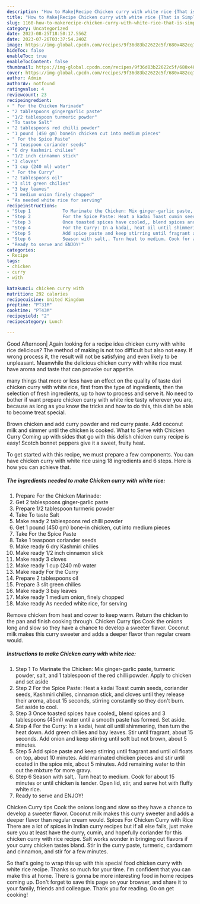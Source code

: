 ```yaml
---
description: "How to Make|Recipe Chicken curry with white rice {That is Simple"
title: "How to Make|Recipe Chicken curry with white rice {That is Simple"
slug: 1160-how-to-makerecipe-chicken-curry-with-white-rice-that-is-simple
category: Uncategorized
date: 2023-08-25T18:50:17.556Z
date: 2023-07-26T03:37:54.240Z
image: https://img-global.cpcdn.com/recipes/9f36d83b22622c5f/680x482cq70/chicken-curry-with-white-rice-recipe-main-photo.jpg
hideToc: false
enableToc: true
enableTocContent: false
thumbnail: https://img-global.cpcdn.com/recipes/9f36d83b22622c5f/680x482cq70/chicken-curry-with-white-rice-recipe-main-photo.jpg
cover: https://img-global.cpcdn.com/recipes/9f36d83b22622c5f/680x482cq70/chicken-curry-with-white-rice-recipe-main-photo.jpg
author: Admin
authorAv: notfound
ratingvalue: 4
reviewcount: 23
recipeingredient:
- " For the Chicken Marinade"
- "2 tablespoons gingergarlic paste"
- "1/2 tablespoon turmeric powder"
- "To taste Salt"
- "2 tablespoons red chilli powder"
- "1 pound (450 gm) bonein chicken cut into medium pieces"
- " For the Spice Paste"
- "1 teaspoon coriander seeds"
- "6 dry Kashmiri chilies"
- "1/2 inch cinnamon stick"
- "3 cloves"
- "1 cup (240 ml) water"
- " For the Curry"
- "2 tablespoons oil"
- "3 slit green chilies"
- "3 bay leaves"
- "1 medium onion finely chopped"
- "As needed white rice for serving"
recipeinstructions:
- "Step 1            To Marinate the Chicken: Mix ginger-garlic paste, turmeric powder, salt, and 1 tablespoon of the red chilli powder. Apply to chicken and set aside"
- "Step 2            For the Spice Paste: Heat a kadai Toast cumin seeds, coriander seeds, Kashmiri chilies, cinnamon stick, and cloves until they release their aroma, about 15 seconds, stirring constantly so they don&#39;t burn. Set aside to cool."
- "Step 3            Once toasted spices have cooled,, blend spices and 3 tablespoons (45ml) water until a smooth paste has formed. Set aside."
- "Step 4            For the Curry: In a kadai, heat oil until shimmering, then turn the heat down. Add green chilies and bay leaves. Stir until fragrant, about 15 seconds. Add onion and keep stirring until soft but not brown, about 5 minutes."
- "Step 5            Add spice paste and keep stirring until fragrant and until oil floats on top, about 10 minutes. Add marinated chicken pieces and stir until coated in the spice mix, about 5 minutes. Add remaining water to thin out the mixture for more gravy."
- "Step 6            Season with salt,. Turn heat to medium. Cook for about 15 minutes or until chicken is tender. Open lid, stir, and serve hot with fluffy white rice."
- "Ready to serve and ENJOY!"
categories:
- Recipe
tags:
- chicken
- curry
- with

katakunci: chicken curry with 
nutrition: 292 calories
recipecuisine: United Kingdom
preptime: "PT31M"
cooktime: "PT43M"
recipeyield: "2"
recipecategory: Lunch

---
```



Good Afternoon| Again looking for a recipe idea chicken curry with white rice delicious? The method of making is not too difficult but also not easy. If wrong process it, the result will not be satisfying and even likely to be unpleasant. Meanwhile the delicious chicken curry with white rice must have aroma and taste that can provoke our appetite.






many things that more or less have an effect on the quality of taste dari chicken curry with white rice, first from the type of ingredients, then the selection of fresh ingredients, up to how to process and serve it. No need to bother if want prepare chicken curry with white rice tasty wherever you are, because as long as you know the tricks and how to do this, this dish be able to become treat special.


Brown chicken and add curry powder and red curry paste. Add coconut milk and simmer until the chicken is cooked. What to Serve with Chicken Curry Coming up with sides that go with this delish chicken curry recipe is easy! Scotch bonnet peppers give it a sweet, fruity heat.


To get started with this recipe, we must prepare a few components. You can have chicken curry with white rice using 18 ingredients and 6 steps. Here is how you can achieve that.

<!--inarticleads1-->

##### The ingredients needed to make Chicken curry with white rice:

1. Prepare  For the Chicken Marinade:
1. Get 2 tablespoons ginger-garlic paste
1. Prepare 1/2 tablespoon turmeric powder
1. Take To taste Salt
1. Make ready 2 tablespoons red chilli powder
1. Get 1 pound (450 gm) bone-in chicken, cut into medium pieces
1. Take  For the Spice Paste
1. Take 1 teaspoon coriander seeds
1. Make ready 6 dry Kashmiri chilies
1. Make ready 1/2 inch cinnamon stick
1. Make ready 3 cloves
1. Make ready 1 cup (240 ml) water
1. Make ready  For the Curry
1. Prepare 2 tablespoons oil
1. Prepare 3 slit green chilies
1. Make ready 3 bay leaves
1. Make ready 1 medium onion, finely chopped
1. Make ready As needed white rice, for serving


Remove chicken from heat and cover to keep warm. Return the chicken to the pan and finish cooking through. Chicken Curry tips Cook the onions long and slow so they have a chance to develop a sweeter flavor. Coconut milk makes this curry sweeter and adds a deeper flavor than regular cream would. 

<!--inarticleads2-->

##### Instructions to make Chicken curry with white rice:

1. Step 1            To Marinate the Chicken: Mix ginger-garlic paste, turmeric powder, salt, and 1 tablespoon of the red chilli powder. Apply to chicken and set aside
1. Step 2            For the Spice Paste: Heat a kadai Toast cumin seeds, coriander seeds, Kashmiri chilies, cinnamon stick, and cloves until they release their aroma, about 15 seconds, stirring constantly so they don&#39;t burn. Set aside to cool.
1. Step 3            Once toasted spices have cooled,, blend spices and 3 tablespoons (45ml) water until a smooth paste has formed. Set aside.
1. Step 4            For the Curry: In a kadai, heat oil until shimmering, then turn the heat down. Add green chilies and bay leaves. Stir until fragrant, about 15 seconds. Add onion and keep stirring until soft but not brown, about 5 minutes.
1. Step 5            Add spice paste and keep stirring until fragrant and until oil floats on top, about 10 minutes. Add marinated chicken pieces and stir until coated in the spice mix, about 5 minutes. Add remaining water to thin out the mixture for more gravy.
1. Step 6            Season with salt,. Turn heat to medium. Cook for about 15 minutes or until chicken is tender. Open lid, stir, and serve hot with fluffy white rice.
1. Ready to serve and ENJOY!

Chicken Curry tips Cook the onions long and slow so they have a chance to develop a sweeter flavor. Coconut milk makes this curry sweeter and adds a deeper flavor than regular cream would. Spices For Chicken Curry with Rice There are a lot of spices in Indian curry recipes but if all else fails, just make sure you at least have the curry, cumin, and hopefully coriander for this chicken curry with rice recipe. Salt works wonder in bringing out flavors if your curry chicken tastes bland. Stir in the curry paste, turmeric, cardamom and cinnamon, and stir for a few minutes. 

So that's going to wrap this up with this special food chicken curry with white rice recipe. Thanks so much for your time. I'm confident that you can make this at home. There is gonna be more interesting food in home recipes coming up. Don't forget to save this page on your browser, and share it to your family, friends and colleague. Thank you for reading. Go on get cooking!
